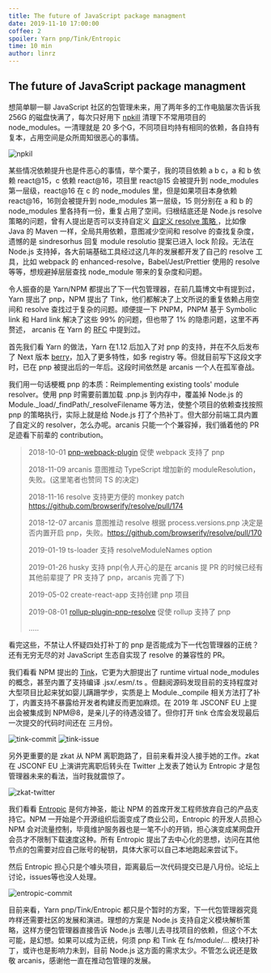 ```yaml
---
title: The future of JavaScript package managment
date: 2019-11-10 17:00:00
coffee: 2
spoiler: Yarn pnp/Tink/Entropic
time: 10 min
author: linrz
---
```



## The future of JavaScript package managment

想简单聊一聊 JavaScript 社区的包管理未来，用了两年多的工作电脑屡次告诉我 256G 的磁盘快满了，每次只好用下 [npkill](https://www.npmjs.com/package/npkill) 清理下不常用项目的 node_modules。一清理就是 20 多个G，不同项目均持有相同的依赖，各自持有复本，占用空间是众所周知很恶心的事情。

![npkil](https://img.lastwhisper.cn/WechatIMG101.png)


某些情况依赖提升也是件恶心的事情，举个栗子，我的项目依赖 a b c，a 和 b 依赖 react@15，c 依赖 react@16，项目里 react@15 会被提升到 node_modules 第一层级，react@16 在 c 的 node_modules 里，但是如果项目本身依赖 react@16，16则会被提升到 node_modules 第一层级，15 则分别在 a 和 b 的 node_modules 里各持有一份，重复占用了空间。归根结底还是 Node.js resolve 策略的问题，曾有人提出是否可以支持自定义 [自定义 resolve 策略 ](https://github.com/nodejs/node/issues/4584)，比如像 Java 的 Maven 一样，全局共用依赖，意图减少空间和 resolve 的查找复杂度，遗憾的是 sindresorhus 回复 module resolutio 提案已进入 lock 阶段。无法在 Node.js 支持掉，各大前端基础工具经过这几年的发展都开发了自己的 resolve 工具，比如 webpack 的 enhanced-resolve，Babel/Jest/Prettier 使用的 resolve 等等，想规避掉层层查找 node_module 带来的复杂度和问题。

令人振奋的是 Yarn/NPM 都提出了下一代包管理器，在前几篇博文中有提到过，Yarn 提出了 pnp，NPM 提出了 Tink，他们都解决了上文所说的重复依赖占用空间和 resolve 查找过于复杂的问题。顺便提一下 PNPM，PNPM 基于 Symbolic link 和 Hard link 解决了这些 99% 的问题，但也带了 1% 的隐患问题，这里不再赘述， arcanis 在 Yarn 的 [RFC](https://github.com/yarnpkg/rfcs/pull/101) 中提到过。

首先我们看 Yarn 的做法，Yarn 在1.12 后加入了对 pnp 的支持，并在不久后发布了 Next 版本 [berry](https://github.com/yarnpkg/berry/)，加入了更多特性，如多 registry 等。但就目前写下这段文字时，已在 pnp 被提出后的一年后。这段时间依然是 arcanis 一个人在孤军奋战。

我们用一句话梗概 pnp 的本质：Reimplementing existing tools' module resolver。使用 pnp 时需要前置加载 .pnp.js 到内存中，覆盖掉 Node.js 的 Module._load/_findPath/_resolveFilename 等方法，使整个项目的依赖查找按照 pnp 的策略执行，实际上就是给 Node.js 打了个热补丁。但大部分前端工具内置了自定义的 resolver，怎么办呢。arcanis 只能一个个兼容掉，我们循着他的 PR 足迹看下前辈的 contribution。

> 2018-10-01  [pnp-webpack-plugin](https://github.com/arcanis/pnp-webpack-plugin) 促使 webpack 支持了 pnp
>
> 2018-11-09 arcanis 意图推动 TypeScript 增加新的 moduleResolution，失败。(这里笔者也赞同 TS 的决定)
>
> 2018-11-16 resolve 支持更方便的 monkey patch https://github.com/browserify/resolve/pull/174
>
> 2018-12-07 arcanis 意图推动 resolve 根据 process.versions.pnp 决定是否内置开启 pnp，失败。https://github.com/browserify/resolve/pull/170
>
> 2019-01-19 ts-loader 支持 resolveModuleNames option
>
> 2019-01-26 husky 支持 pnp(令人开心的是在 arcanis 提 PR 的时候已经有其他前辈提了 PR 支持了 pnp，arcanis 完善了下)
>
> 2019-05-02 create-react-app 支持创建 pnp 项目
>
> 2019-08-01 [rollup-plugin-pnp-resolve](https://github.com/arcanis/rollup-plugin-pnp-resolve) 促使 rollup 支持了 pnp
>
> …..



看完这些，不禁让人怀疑四处打补丁的 pnp 是否能成为下一代包管理器的正统？还有无穷无尽的对 JavaScript 生态自实现了 resolve 的兼容性的 PR。



我们看看 NPM 提出的 [Tink](https://github.com/npm/tink)，它更为大胆提出了 runtime virtual node_modules 的概念，甚至内置了支持编译 .jsx/.esm/.ts 。但翻阅源码发现目前的支持程度对大型项目比起来犹如婴儿蹒跚学步，实质是上 Module._compile 相关方法打了补丁，内置支持不暴露给开发者构建反而更加麻烦。在 2019 年 JSCONF EU 上提出会被集成到 NPM@8，是亲儿子的待遇没错了。但你打开 tink 仓库会发现最后一次提交的代码时间还在 三月份。

![tink-commit](https://img.lastwhisper.cn/WechatIMG102.png)
![tink-issue](https://img.lastwhisper.cn/WechatIMG103.png)

另外更重要的是 zkat 从 NPM 离职跑路了，目前来看并没人接手她的工作。zkat 在 JSCONF EU 上演讲完离职后转头在 Twitter 上发表了她认为 Entropic 才是包管理器未来的看法，当时我就震惊了。


![zkat-twitter](https://img.lastwhisper.cn/WechatIMG104.png)

我们看看 [Entropic](https://github.com/entropic-dev/entropic) 是何方神圣，能让 NPM 的首席开发工程师放弃自己的产品支持它。NPM 一开始是个开源组织后面变成了商业公司，Entropic 的开发人员担心 NPM 会对流量控制，毕竟维护服务器也是一笔不小的开销，担心演变成某网盘开会员才不限制下载速度这种。所有 Entropic 提出了去中心化的思想，访问在其他节点的包需要对应自己账号的秘钥，具体大家可以自己本地跑起来尝试下。



然后 Entropic 担心只是个噱头项目，距离最后一次代码提交已是八月份。论坛上讨论，issues等也没人处理。

![entropic-commit](https://img.lastwhisper.cn/WechatIMG105.png)



目前来看，Yarn pnp/Tink/Entropic 都只是个暂时的方案，下一代包管理器究竟咋样还需要社区的发展和演进。理想的方案是 Node.js 支持自定义模块解析策略，这样方便包管理器直接告诉 Node.js 去哪儿去寻找项目的依赖，但这个不太可能，是幻想。如果可以成为正统，何须 pnp 和 Tink 在 fs/module/… 模块打补丁，或许也是影响力未到，目前 Node.js 这方面的需求太少。不管怎么说还是致敬 arcanis，感谢他一直在推动包管理的发展。